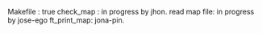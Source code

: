 Makefile : true
check_map : in progress by jhon.
read map file: in progress by jose-ego
ft_print_map: jona-pin.